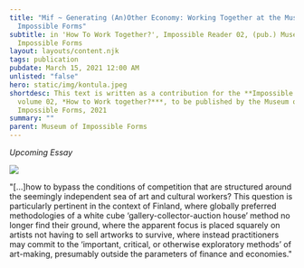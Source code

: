 ```yaml
---
title: "Mif ~ Generating (An)Other Economy: Working Together at the Museum of
  Impossible Forms"
subtitle: in 'How To Work Together?', Impossible Reader 02, (pub.) Museum of
  Impossible Forms
layout: layouts/content.njk
tags: publication
pubdate: March 15, 2021 12:00 AM
unlisted: "false"
hero: static/img/kontula.jpeg
shortdesc: This text is written as a contribution for the **Impossible Reader,
  volume 02, *How to Work together?***, to be published by the Museum of
  Impossible Forms, 2021
summary: ""
parent: Museum of Impossible Forms
---
```

*Upcoming Essay*

![](static/img/kontula.jpeg)

"\[...]how to bypass the conditions of competition that are structured around the seemingly independent sea of art and cultural workers? This question is particularly pertinent in the context of Finland, where globally preferred methodologies of a white cube ‘gallery-collector-auction house’ method no longer find their ground, where the apparent focus is placed squarely on artists not having to sell artworks to survive, where instead practitioners may commit to the ‘important, critical, or otherwise exploratory methods’ of art-making, presumably outside the parameters of finance and economies."